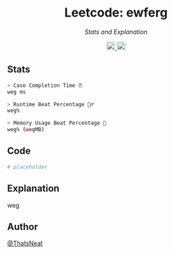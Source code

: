 
<h1 align="center">
<a style"font-size:large;">Leetcode: ewferg</a>
</h1>

<p align="center">
<i align="center">Stats and Explanation</i>
</p>

<div align="center">
<a href="https://opensource.org/license/mit/">
<img src="https://img.shields.io/badge/Licence-MIT-blue" alt="continuous integration" style="height: 20px;">
</a>
<a>
<img src="https://img.shields.io/badge/Python-v3.9.6-blue" alt="continuous integration" style="height: 20px;">
</a>
</div>

## Stats

```bash
> Case Completion Time ⏰
weg ms

> Runtime Beat Percentage 🏃‍♂️
weg%

> Memory Usage Beat Percentage 🧠
weg% (wegMB)

```

## Code

```python
# placeholder
```

## Explanation

weg

## Author

[@ThatsNeat](https://github.com/Thats-Neat)
